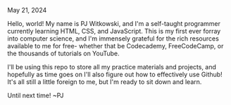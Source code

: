   May 21, 2024
  
Hello, world! My name is PJ Witkowski, and I'm a self-taught programmer currently learning HTML, CSS, and JavaScript.
This is my first ever forray into computer science, and I'm immensely grateful for the rich resources available to me for free- whether that be Codecademy, FreeCodeCamp, or the thousands of tutorials on YouTube.

  I'll be using this repo to store all my practice materials and projects, and hopefully as time goes on I'll also
figure out how to effectively use Github! It's all still a little foreign to me, but I'm ready to sit down and learn.

Until next time!
~PJ
